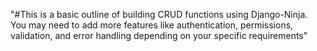 "#This is a basic outline of building CRUD functions using Django-Ninja. You may need to add more features like authentication, permissions, validation, and error handling depending on your specific requirements" 
